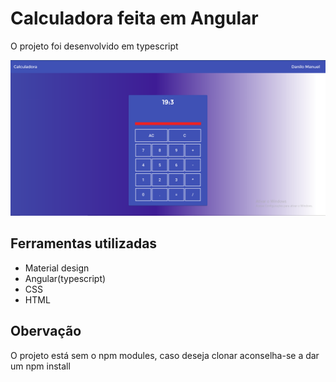 # Calculadora feita em Angular

O projeto foi desenvolvido em typescript

<img src="calculadora_angular.PNG" alt="ERRO" />

## Ferramentas utilizadas

*  Material design
*  Angular(typescript)
*  CSS
*  HTML

## Obervação

O projeto está sem o npm modules, caso deseja clonar aconselha-se a dar um npm install


